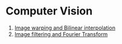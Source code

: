 # Computer Vision
1. [Image warping and Bilinear interpolation](https://github.com/federicotomat/ComputerVision/tree/master/Lab01)
2. [Image filtering and Fourier Transform](https://github.com/federicotomat/ComputerVision/tree/master/Lab02)

